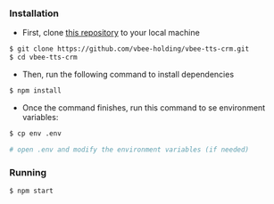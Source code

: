 ### Installation

- First, clone [this repository](https://github.com/vbee-holding/vbee-tts-crm.git) to your local machine

```bash
$ git clone https://github.com/vbee-holding/vbee-tts-crm.git
$ cd vbee-tts-crm
```

- Then, run the following command to install dependencies

```bash
$ npm install
```

- Once the command finishes, run this command to se environment variables:

```bash
$ cp env .env

# open .env and modify the environment variables (if needed)
```

### Running

```bash
$ npm start
```
